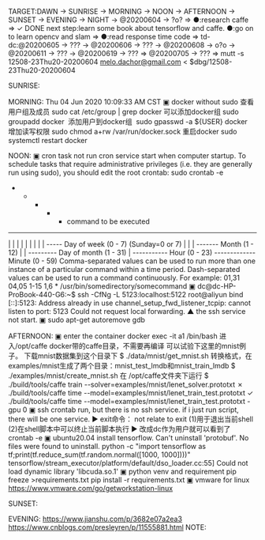 TARGET:DAWN → SUNRISE → MORNING → NOON → AFTERNOON → SUNSET → EVENING → NIGHT → @20200604 → ?o? ⇒ 
●:research caffe ⇒ ✓ DONE next step:learn some book about tensorflow and caffe.
●:go on to learn opencv and slam ⇒ 
●:read response time code ⇒ 
td-dc:@20200605 → ??? → @20200606 → ??? → @20200608 → o?o → @20200611 → ??? → @20200619 → ??? ⇒ @20200705 → ??? ⇒ 
mutt -s 12508-23Thu20-20200604 melo.dachor@gmail.com < $dbg/12508-23Thu20-20200604

SUNRISE:

MORNING:
Thu 04 Jun 2020 10:09:33 AM CST
▣ docker without sudo 
查看用户组及成员
sudo cat /etc/group | grep docker
可以添加docker组
sudo groupadd docker 
添加用户到docker组 
sudo gpasswd -a ${USER} docker 
增加读写权限
sudo chmod a+rw /var/run/docker.sock
重启docker
sudo systemctl restart docker 


NOON:
▣ cron task not run
cron service start when computer startup.
To schedule tasks that require administrative privileges (i.e. they are generally run using sudo), you should edit the root crontab:
sudo crontab -e
* * * * * command to be executed
- - - - -
| | | | |
| | | | ----- Day of week (0 - 7) (Sunday=0 or 7)
| | | ------- Month (1 - 12)
| | --------- Day of month (1 - 31)
| ----------- Hour (0 - 23)
------------- Minute (0 - 59)
Comma-separated values can be used to run more than one instance of a particular command within a time period. Dash-separated values can be used to run a command continuously. For example:
01,31 04,05 1-15 1,6 * /usr/bin/somedirectory/somecommand
▣ dc@dc-HP-ProBook-440-G6:~$ ssh -CfNg -L 5123:localhost:5122 root@aliyun
bind [::]:5123: Address already in use
channel_setup_fwd_listener_tcpip: cannot listen to port: 5123
Could not request local forwarding.
▲ the ssh service not start.
▣ sudo apt-get autoremove gdb

AFTERNOON:
▣ enter the container
docker exec -it  a1 /bin/bash
进入/opt/caffe
docker带的caffe目录，不需要再编译
可以试验下这里的mnist例子。
下载mnist数据集到这个目录下
$ ./data/mnist/get_mnist.sh
转换格式，在examples/mnist生成了两个目录：mnist_test_lmdb和mnist_train_lmdb
$ ./examples/mnist/create_mnist.sh
在 /opt/caffe文件夹下运行
$ ./build/tools/caffe train --solver=examples/mnist/lenet_solver.prototxt ✗
 ./build/tools/caffe time --model=examples/mnist/lenet_train_test.prototxt ✓
 ./build/tools/caffe time --model=examples/mnist/lenet_train_test.prototxt -gpu 0 
▣ ssh crontab run, but there is no ssh service. if i just run script, there will be one service.
▶ exit命令： not relate to exit
(1)用于退出当前shell
(2)在shell脚本中可以终止当前脚本执行
▶ 改成dc作为用户就可以看到了 crontab -e
▣ ubuntu20.04 install tensorflow.
Can't uninstall 'protobuf'. No files were found to uninstall.
python -c "import tensorflow as tf;print(tf.reduce_sum(tf.random.normal([1000, 1000])))"
tensorflow/stream_executor/platform/default/dso_loader.cc:55] Could not load dynamic library 'libcuda.so.1'
▣ python venv and requirement
pip freeze >requirements.txt
pip install -r requirements.txt
▣ vmware for linux
https://www.vmware.com/go/getworkstation-linux

SUNSET:

EVENING:
https://www.jianshu.com/p/3682e07a2ea3
https://www.cnblogs.com/presleyren/p/11555881.html
NOTE:
